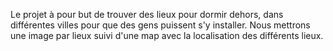 Le projet à pour but de trouver des lieux pour dormir dehors, dans différentes villes pour que des gens puissent s'y installer.
Nous mettrons une image par lieux suivi d'une map avec la localisation des différents lieux.
